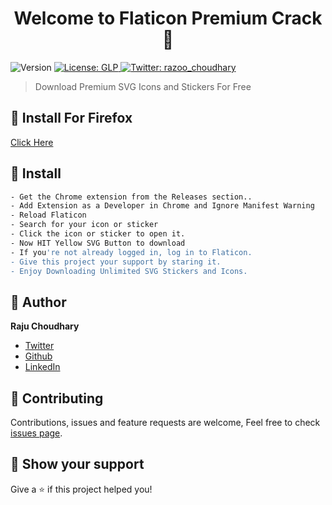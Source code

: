 <h1 align="center">Welcome to Flaticon Premium Crack 👋</h1>
<p>
  <img alt="Version" src="https://img.shields.io/badge/version-1.1-blue.svg?cacheSeconds=2592000" />
  <a href="#" target="_blank">
    <img alt="License: GLP" src="https://img.shields.io/badge/License-GLP-yellow.svg" />
  </a>
  <a href="https://twitter.com/razoo_choudhary" target="_blank">
    <img alt="Twitter: razoo_choudhary" src="https://img.shields.io/twitter/follow/razoo_choudhary.svg?style=social" />
  </a>
</p>

> Download Premium SVG Icons and Stickers For Free

## 🚀 Install For Firefox
  <a href="https://addons.mozilla.org/en-GB/firefox/addon/flat-icons-premium/?utm_source=addons.mozilla.org&utm_medium=referral&utm_content=search" target="_blank">
    Click Here
  </a>

## 🚀 Install

```sh
- Get the Chrome extension from the Releases section..
- Add Extension as a Developer in Chrome and Ignore Manifest Warning
- Reload Flaticon
- Search for your icon or sticker 
- Click the icon or sticker to open it.
- Now HIT Yellow SVG Button to download
- If you're not already logged in, log in to Flaticon.
- Give this project your support by staring it.
- Enjoy Downloading Unlimited SVG Stickers and Icons.
```

## 👤 Author

**Raju Choudhary**

* [Twitter](https://twitter.com/razoo\_choudhary)
* [Github](https://github.com/razoo-choudhary)
* [LinkedIn](https://linkedin.com/in/razoo-choudhary)

## 🤝 Contributing

Contributions, issues and feature requests are welcome, Feel free to check [issues page](https://github.com/razoo-choudhary/flaticon-premium/issues).

## 🤟 Show your support

Give a ⭐️ if this project helped you!
